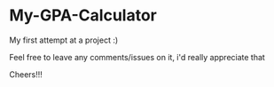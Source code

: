# My-GPA-Calculator
My first attempt at a project :)

Feel free to leave any comments/issues on it, i'd really appreciate that

Cheers!!!
